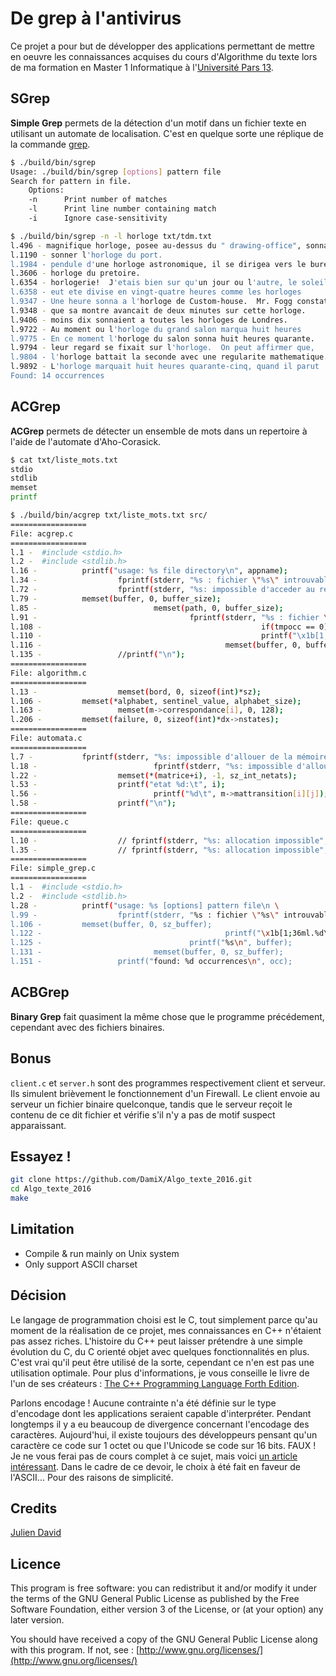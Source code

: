 De grep à l'antivirus
=====================
Ce projet a pour but de développer des applications permettant de mettre en oeuvre les connaissances acquises du cours d'Algorithme du texte lors de ma formation en Master 1 Informatique à l'[Université Pars 13](https://www.univ-paris13.fr/).

SGrep
-----
**Simple Grep** permets de la détection d'un motif dans un fichier texte en utilisant un automate de localisation. C'est en quelque sorte une réplique de la commande [grep](http://www.linux-france.org/article/man-fr/man1/grep-1.html).

````bash
$ ./build/bin/sgrep
Usage: ./build/bin/sgrep [options] pattern file
Search for pattern in file.
    Options:
    -n      Print number of matches
    -l      Print line number containing match
    -i      Ignore case-sensitivity

$ ./build/bin/sgrep -n -l horloge txt/tdm.txt
l.496 - magnifique horloge, posee au-dessus du " drawing-office", sonna
l.1190 - sonner l'horloge du port.
l.1984 - pendule d'une horloge astronomique, il se dirigea vers le bureau
l.3606 - horloge du pretoire.
l.6354 - horlogerie!  J'etais bien sur qu'un jour ou l'autre, le soleil
l.6358 - eut ete divise en vingt-quatre heures comme les horloges
l.9347 - Une heure sonna a l'horloge de Custom-house.  Mr. Fogg constata
l.9348 - que sa montre avancait de deux minutes sur cette horloge.
l.9406 - moins dix sonnaient a toutes les horloges de Londres.
l.9722 - Au moment ou l'horloge du grand salon marqua huit heures
l.9775 - En ce moment l'horloge du salon sonna huit heures quarante.
l.9794 - leur regard se fixait sur l'horloge.  On peut affirmer que,
l.9804 - l'horloge battait la seconde avec une regularite mathematique.
l.9892 - L'horloge marquait huit heures quarante-cinq, quand il parut
Found: 14 occurrences
````

ACGrep
------
**ACGrep** permets de détecter un ensemble de mots dans un repertoire à l'aide de l'automate d'Aho-Corasick.

````bash
$ cat txt/liste_mots.txt
stdio
stdlib
memset
printf

$ ./build/bin/acgrep txt/liste_mots.txt src/
=================
File: acgrep.c
=================
l.1 -  #include <stdio.h>
l.2 -  #include <stdlib.h>
l.16 -          printf("usage: %s file directory\n", appname);
l.34 -                  fprintf(stderr, "%s : fichier \"%s\" introuvable\n", __file__, fichier);
l.72 -                  fprintf(stderr, "%s: impossible d'acceder au repertoire \"%s\"\n", __file__, repertoire);
l.79 -          memset(buffer, 0, buffer_size);
l.85 -                          memset(path, 0, buffer_size);
l.91 -                                  fprintf(stderr, "%s : fichier \"%s\" introuvable\n", __file__, cur_file->d_name);
l.108 -                                                 if(tmpocc == 0) {printf("=================\nfichier: %s\n=================\n", cur_file->d_name);}
l.110 -                                                 printf("\x1b[1;36ml.%d\x1b[0m -  %s\n", line, buffer);
l.116 -                                         memset(buffer, 0, buffer_size);
l.135 -                 //printf("\n");
=================
File: algorithm.c
=================
l.13 -                  memset(bord, 0, sizeof(int)*sz);
l.106 -         memset(*alphabet, sentinel_value, alphabet_size);
l.163 -                 memset(m->correspondance[i], 0, 128);
l.206 -         memset(failure, 0, sizeof(int)*dx->nstates);
=================
File: automata.c
=================
l.7 -           fprintf(stderr, "%s: impossible d'allouer de la mémoire\n%s\n", __file__, strerror(errno));
l.18 -                          fprintf(stderr, "%s: impossible d'allouer de la mémoire\n%s\n", __file__, strerror(errno));
l.22 -                  memset(*(matrice+i), -1, sz_int_netats);
l.53 -                  printf("etat %d:\t", i);
l.56 -                          printf("%d\t", m->mattransition[i][j]);
l.58 -                  printf("\n");
=================
File: queue.c
=================
l.10 -                  // fprintf(stderr, "%s: allocation impossible", __file__);
l.35 -                  // fprintf(stderr, "%s: allocation impossible", __file__);
=================
File: simple_grep.c
=================
l.1 -  #include <stdio.h>
l.2 -  #include <stdlib.h>
l.28 -          printf("usage: %s [options] pattern file\n \
l.99 -                  fprintf(stderr, "%s : fichier \"%s\" introuvable\n", __file__, input_file);
l.106 -         memset(buffer, 0, sz_buffer);
l.122 -                                         printf("\x1b[1;36ml.%d\x1b[0m - ", line);
l.125 -                                 printf("%s\n", buffer);
l.131 -                         memset(buffer, 0, sz_buffer);
l.151 -                 printf("found: %d occurrences\n", occ);
````

ACBGrep
-------
**Binary Grep** fait quasiment la même chose que le programme précédement, cependant avec des fichiers binaires.

Bonus
-----
`client.c` et `server.h` sont des programmes respectivement client et serveur. Ils simulent brièvement le fonctionnement d'un Firewall. Le client envoie au serveur un fichier binaire quelconque, tandis que le serveur reçoit le contenu de ce dit fichier et vérifie s'il n'y a pas de motif suspect apparaissant.

Essayez !
---------
````bash
git clone https://github.com/DamiX/Algo_texte_2016.git
cd Algo_texte_2016
make
````

Limitation
----------
* Compile & run mainly on Unix system
* Only support ASCII charset

Décision
--------
Le langage de programmation choisi est le C, tout simplement parce qu'au moment de la réalisation de ce projet, mes connaissances en C++ n'étaient pas assez riches.
L'histoire du C++ peut laisser prétendre à une simple évolution du C, du C orienté objet avec quelques fonctionnalités en plus. C'est vrai qu'il peut être utilisé de la sorte, cependant ce n'en est pas une utilisation optimale.
Pour plus d'informations, je vous conseille le livre de l'un de ses créateurs : [The C++ Programming Language Forth Edition](http://www.amazon.com/The-Programming-Language-4th-Edition/dp/0321563840).

Parlons encodage ! Aucune contrainte n'a été définie sur le type d'encodage dont les applications seraient capable d'interpréter. Pendant longtemps il y a eu beaucoup de divergence concernant l'encodage des caractères. Aujourd'hui, il existe toujours des développeurs pensant qu'un caractère ce code sur 1 octet ou que l'Unicode se code sur 16 bits.
FAUX ! Je ne vous ferai pas de cours complet à ce sujet, mais voici [un article intéressant](http://www.joelonsoftware.com/articles/Unicode.html).
Dans le cadre de ce devoir, le choix à été fait en faveur de l'ASCII... Pour des raisons de simplicité.

Credits
-----------------------
[Julien David](https://lipn.univ-paris13.fr/~david/)

Licence
-------
This program is free software: you can redistribut it and/or modify it under the terms of the GNU General Public License as published by the Free Software Foundation, either version 3 of the License, or (at your option) any later version.

You should have received a copy of the GNU General Public License along with this program. If not, see : [http://www.gnu.org/licenses/](http://www.gnu.org/licenses/)
